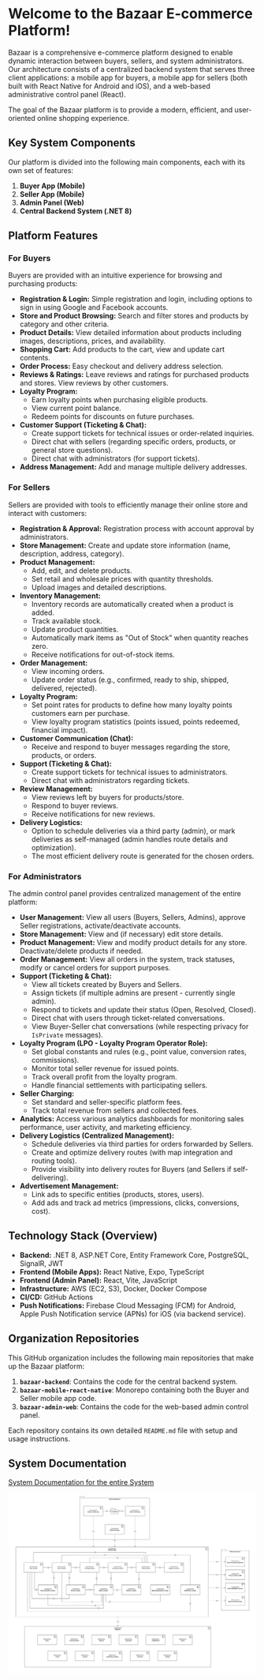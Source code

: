# Welcome to the Bazaar E-commerce Platform!

Bazaar is a comprehensive e-commerce platform designed to enable dynamic interaction between buyers, sellers, and system administrators. Our architecture consists of a centralized backend system that serves three client applications: a mobile app for buyers, a mobile app for sellers (both built with React Native for Android and iOS), and a web-based administrative control panel (React).

The goal of the Bazaar platform is to provide a modern, efficient, and user-oriented online shopping experience.

## Key System Components

Our platform is divided into the following main components, each with its own set of features:

1. **Buyer App (Mobile)**
2. **Seller App (Mobile)**
3. **Admin Panel (Web)**
4. **Central Backend System (.NET 8)**

## Platform Features

### For Buyers

Buyers are provided with an intuitive experience for browsing and purchasing products:

* **Registration & Login:** Simple registration and login, including options to sign in using Google and Facebook accounts.
* **Store and Product Browsing:** Search and filter stores and products by category and other criteria.
* **Product Details:** View detailed information about products including images, descriptions, prices, and availability.
* **Shopping Cart:** Add products to the cart, view and update cart contents.
* **Order Process:** Easy checkout and delivery address selection.
* **Reviews & Ratings:** Leave reviews and ratings for purchased products and stores. View reviews by other customers.
* **Loyalty Program:**
    * Earn loyalty points when purchasing eligible products.
    * View current point balance.
    * Redeem points for discounts on future purchases.
* **Customer Support (Ticketing & Chat):**
    * Create support tickets for technical issues or order-related inquiries.
    * Direct chat with sellers (regarding specific orders, products, or general store questions).
    * Direct chat with administrators (for support tickets).
* **Address Management:** Add and manage multiple delivery addresses.

### For Sellers

Sellers are provided with tools to efficiently manage their online store and interact with customers:

* **Registration & Approval:** Registration process with account approval by administrators.
* **Store Management:** Create and update store information (name, description, address, category).
* **Product Management:**
    * Add, edit, and delete products.
    * Set retail and wholesale prices with quantity thresholds.
    * Upload images and detailed descriptions.
* **Inventory Management:**
    * Inventory records are automatically created when a product is added.
    * Track available stock.
    * Update product quantities.
    * Automatically mark items as "Out of Stock" when quantity reaches zero.
    * Receive notifications for out-of-stock items.
* **Order Management:**
    * View incoming orders.
    * Update order status (e.g., confirmed, ready to ship, shipped, delivered, rejected).
* **Loyalty Program:**
    * Set point rates for products to define how many loyalty points customers earn per purchase.
    * View loyalty program statistics (points issued, points redeemed, financial impact).
* **Customer Communication (Chat):**
    * Receive and respond to buyer messages regarding the store, products, or orders.
* **Support (Ticketing & Chat):**
    * Create support tickets for technical issues to administrators.
    * Direct chat with administrators regarding tickets.
* **Review Management:**
    * View reviews left by buyers for products/store.
    * Respond to buyer reviews.
    * Receive notifications for new reviews.
* **Delivery Logistics:**
    * Option to schedule deliveries via a third party (admin), or mark deliveries as self-managed (admin handles route details and optimization).
    * The most efficient delivery route is generated for the chosen orders. 

### For Administrators

The admin control panel provides centralized management of the entire platform:

* **User Management:** View all users (Buyers, Sellers, Admins), approve Seller registrations, activate/deactivate accounts.
* **Store Management:** View and (if necessary) edit store details.
* **Product Management:** View and modify product details for any store. Deactivate/delete products if needed.
* **Order Management:** View all orders in the system, track statuses, modify or cancel orders for support purposes.
* **Support (Ticketing & Chat):**
    * View all tickets created by Buyers and Sellers.
    * Assign tickets (if multiple admins are present - currently single admin).
    * Respond to tickets and update their status (Open, Resolved, Closed).
    * Direct chat with users through ticket-related conversations.
    * View Buyer-Seller chat conversations (while respecting privacy for `IsPrivate` messages).
* **Loyalty Program (LPO - Loyalty Program Operator Role):**
    * Set global constants and rules (e.g., point value, conversion rates, commissions).
    * Monitor total seller revenue for issued points.
    * Track overall profit from the loyalty program.
    * Handle financial settlements with participating sellers.
* **Seller Charging:**
    * Set standard and seller-specific platform fees.
    * Track total revenue from sellers and collected fees.
* **Analytics:** Access various analytics dashboards for monitoring sales performance, user activity, and marketing efficiency.
* **Delivery Logistics (Centralized Management):**
    * Schedule deliveries via third parties for orders forwarded by Sellers.
    * Create and optimize delivery routes (with map integration and routing tools).
    * Provide visibility into delivery routes for Buyers (and Sellers if self-delivering).
* **Advertisement Management:**
    * Link ads to specific entities (products, stores, users).
    * Add ads and track ad metrics (impressions, clicks, conversions, cost).

## Technology Stack (Overview)

* **Backend:** .NET 8, ASP.NET Core, Entity Framework Core, PostgreSQL, SignalR, JWT
* **Frontend (Mobile Apps):** React Native, Expo, TypeScript
* **Frontend (Admin Panel):** React, Vite, JavaScript
* **Infrastructure:** AWS (EC2, S3), Docker, Docker Compose
* **CI/CD:** GitHub Actions
* **Push Notifications:** Firebase Cloud Messaging (FCM) for Android, Apple Push Notification service (APNs) for iOS (via backend service).

## Organization Repositories

This GitHub organization includes the following main repositories that make up the Bazaar platform:

1. **`bazaar-backend`**: Contains the code for the central backend system.
2. **`bazaar-mobile-react-native`**: Monorepo containing both the Buyer and Seller mobile app code.
3. **`bazaar-admin-web`**: Contains the code for the web-based admin control panel.

Each repository contains its own detailed `README.md` file with setup and usage instructions.

## System Documentation

[System Documentation for the entire System](https://github.com/Software-Engineering-Group-Bazaar/.github/blob/main/Bazaar%20-%20System%20Documentation.md)

![Component Diagram](/Documentation/Component.png)
